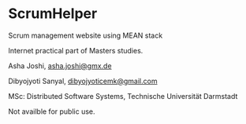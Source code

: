 # ScrumHelper
Scrum management website using MEAN stack

Internet practical part of Masters studies.

Asha Joshi, asha.joshi@gmx.de

Dibyojyoti Sanyal, dibyojyoticemk@gmail.com 

MSc: Distributed Software Systems, Technische Universität Darmstadt

Not availble for public use. 
